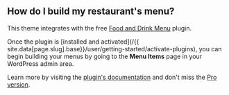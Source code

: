 ## <a name="menu"></a> How do I build my restaurant's menu?

This theme integrates with the free [Food and Drink Menu](https://wordpress.org/plugins/food-and-drink-menu/) plugin.

Once the plugin is [installed and activated](/{{ site.data[page.slug].base}}/user/getting-started/activate-plugins), you can begin building your menus by going to the **Menu Items** page in your WordPress admin area.

Learn more by visiting the [plugin's documentation](/plugins/food-and-drink-menu) and don't miss the [Pro version](https://www.fivestarplugins.com/plugin/five-star-restaurant-menu/).
